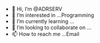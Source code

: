 - 👋 Hi, I’m @ADRSERV
- 👀 I’m interested in ...Programming
- 🌱 I’m currently learning ...
- 💞️ I’m looking to collaborate on ...
- 📫 How to reach me ...Email

<!---
ADRSERV/ADRSERV is a ✨ special ✨ repository because its `README.md` (this file) appears on your GitHub profile.
You can click the Preview link to take a look at your changes.
--->
